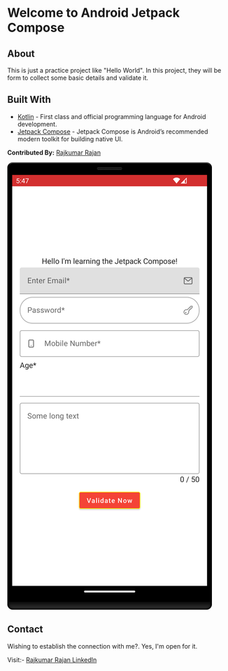 # Welcome to Android Jetpack Compose

## About
This is just a practice project like "Hello World". In this project, they will be form to collect some basic details and validate it.

## Built With 
- [Kotlin](https://kotlinlang.org/) - First class and official programming language for Android development.
- [Jetpack Compose](https://developer.android.com/jetpack/compose?gclid=Cj0KCQiA99ybBhD9ARIsALvZavX_5J86LlLA7MwL0B8aNzAtN_Q2s2Tj_SSU93LCvejaDyiCw0SnggQaAvehEALw_wcB&gclsrc=aw.ds) - Jetpack Compose is Android’s recommended modern toolkit for building native UI.


**Contributed By:** [Rajkumar Rajan](https://github.com/RajKumar23)

![](https://github.com/RajKumar23/Jetpack-Compose---Form-Validation/blob/main/Screen1.png)

## Contact
Wishing to establish the connection with me?. Yes, I'm open for it.

Visit:- [Rajkumar Rajan LinkedIn](https://www.linkedin.com/in/rajkumar-rajan-94463a85/)
